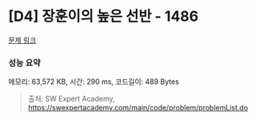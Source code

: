 # [D4] 장훈이의 높은 선반 - 1486 

[문제 링크](https://swexpertacademy.com/main/code/problem/problemDetail.do?contestProbId=AV2b7Yf6ABcBBASw) 

### 성능 요약

메모리: 63,572 KB, 시간: 290 ms, 코드길이: 489 Bytes



> 출처: SW Expert Academy, https://swexpertacademy.com/main/code/problem/problemList.do